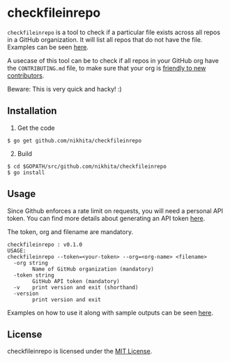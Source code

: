 # checkfileinrepo

`checkfileinrepo` is a tool to check if a particular file exists across all repos in a GitHub organization.
It will list all repos that do not have the file. Examples can be seen [here](examples.md).

A usecase of this tool can be to check if all repos in your GitHub org have the `CONTRIBUTING.md` file,
to make sure that your org is [friendly to new contributors](https://blog.github.com/2012-09-17-contributing-guidelines/).

Beware: This is very quick and hacky! :)

## Installation

1. Get the code

```
$ go get github.com/nikhita/checkfileinrepo
```

2. Build

```
$ cd $GOPATH/src/github.com/nikhita/checkfileinrepo
$ go install
```

## Usage

Since Github enforces a rate limit on requests, you will need a personal API token. You can find more details about generating an API token [here](https://github.com/blog/1509-personal-api-tokens).

The token, org and filename are mandatory.

```
checkfileinrepo : v0.1.0
USAGE:
checkfileinrepo --token=<your-token> --org=<org-name> <filename>
  -org string
    	Name of GitHub organization (mandatory)
  -token string
    	GitHub API token (mandatory)
  -v	print version and exit (shorthand)
  -version
    	print version and exit
```

Examples on how to use it along with sample outputs can be seen [here](examples.md).

## License

checkfileinrepo is licensed under the [MIT License](/LICENSE).
